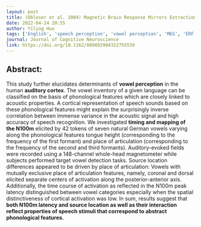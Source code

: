 ```yaml
---
layout: post
title: (Obleser et al. 2004) Magnetic Brain Response Mirrors Extraction of Phonological Features from Spoken Vowels
date: 2022-04-24 20:55
author: Yiling Huo
tags: ['English', 'speech perception', 'vowel perception', 'MEG', 'ERF', 'N1', 'N100m']
journal: Journal of Cognitive Neuroscience
link: https://doi.org/10.1162/089892904322755539
---
```


## Abstract:

This study further elucidates determinants of **vowel perception** in the human **auditory cortex**. The vowel inventory of a given language can be classified on the basis of phonological features which are closely linked to acoustic properties. A cortical representation of speech sounds based on these phonological features might explain the surprisingly inverse correlation between immense variance in the acoustic signal and high accuracy of speech recognition. We investigated **timing and mapping of the N100m** elicited by 42 tokens of seven natural German vowels varying along the phonological features tongue height (corresponding to the frequency of the first formant) and place of articulation (corresponding to the frequency of the second and third formants). Auditory-evoked fields were recorded using a 148-channel whole-head magnetometer while subjects performed target vowel detection tasks. Source location differences appeared to be driven by place of articulation: Vowels with mutually exclusive place of articulation features, namely, coronal and dorsal elicited separate centers of activation along the posterior-anterior axis. Additionally, the time course of activation as reflected in the N100m peak latency distinguished between vowel categories especially when the spatial distinctiveness of cortical activation was low. In sum, results suggest that **both N100m latency and source location as well as their interaction reflect properties of speech stimuli that correspond to abstract phonological features.**